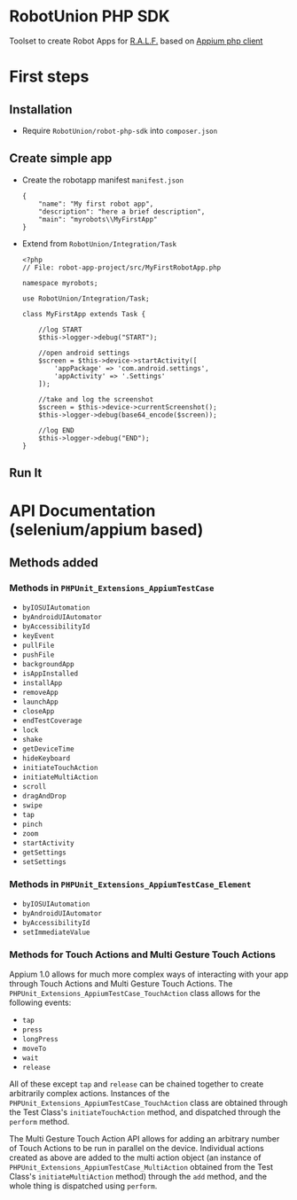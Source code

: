RobotUnion PHP SDK
==================

Toolset to create Robot Apps for [R.A.L.F.](https://ralf.robotunion.net)
based on [Appium php client](https://github.com/appium/php-client) 



# First steps
## Installation
  * Require `RobotUnion/robot-php-sdk` into `composer.json`

## Create simple app
  * Create the robotapp manifest `manifest.json`
    ```
    {
        "name": "My first robot app",
        "description": "here a brief description",
        "main": "myrobots\\MyFirstApp"
    }
    ```
  * Extend from `RobotUnion/Integration/Task`
    ```
    <?php
    // File: robot-app-project/src/MyFirstRobotApp.php
    
    namespace myrobots;
    
    use RobotUnion/Integration/Task;
    
    class MyFirstApp extends Task {
        
        //log START
        $this->logger->debug("START");
        
        //open android settings
        $screen = $this->device->startActivity([
            'appPackage' => 'com.android.settings',
            'appActivity' => '.Settings'
        ]);
        
        //take and log the screenshot
        $screen = $this->device->currentScreenshot();
        $this->logger->debug(base64_encode($screen));
        
        //log END
        $this->logger->debug("END");
    }
    ```
## Run It

# API Documentation (selenium/appium based)
## Methods added

### Methods in `PHPUnit_Extensions_AppiumTestCase`

* `byIOSUIAutomation`
* `byAndroidUIAutomator`
* `byAccessibilityId`
* `keyEvent`
* `pullFile`
* `pushFile`
* `backgroundApp`
* `isAppInstalled`
* `installApp`
* `removeApp`
* `launchApp`
* `closeApp`
* `endTestCoverage`
* `lock`
* `shake`
* `getDeviceTime`
* `hideKeyboard`
* `initiateTouchAction`
* `initiateMultiAction`
* `scroll`
* `dragAndDrop`
* `swipe`
* `tap`
* `pinch`
* `zoom`
* `startActivity`
* `getSettings`
* `setSettings`

### Methods in `PHPUnit_Extensions_AppiumTestCase_Element`

* `byIOSUIAutomation`
* `byAndroidUIAutomator`
* `byAccessibilityId`
* `setImmediateValue`

### Methods for Touch Actions and Multi Gesture Touch Actions

Appium 1.0 allows for much more complex ways of interacting with your app through Touch Actions and Multi Gesture Touch Actions. The `PHPUnit_Extensions_AppiumTestCase_TouchAction` class allows for the following events:

* `tap`
* `press`
* `longPress`
* `moveTo`
* `wait`
* `release`

All of these except `tap` and `release` can be chained together to create arbitrarily complex actions. Instances of the `PHPUnit_Extensions_AppiumTestCase_TouchAction` class are obtained through the Test Class's `initiateTouchAction` method, and dispatched through the `perform` method.

The Multi Gesture Touch Action API allows for adding an arbitrary number of Touch Actions to be run in parallel on the device. Individual actions created as above are added to the multi action object (an instance of `PHPUnit_Extensions_AppiumTestCase_MultiAction` obtained from the Test Class's `initiateMultiAction` method) through the `add` method, and the whole thing is dispatched using `perform`.